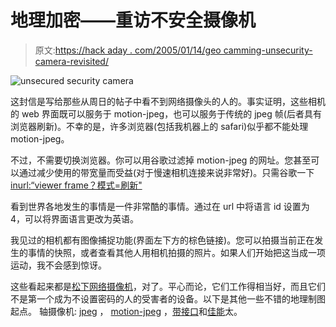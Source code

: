 # 地理加密——重访不安全摄像机

> 原文:[https://hack aday . com/2005/01/14/geo camming-unsecurity-camera-revisited/](https://hackaday.com/2005/01/14/geocamming-unsecurity-cameras-revisited/)

![unsecured security camera](img/badda8296cd4fd636e52767b120f20a2.png)

这封信是写给那些从周日的帖子中看不到网络摄像头的人的。事实证明，这些相机的 web 界面既可以服务于 motion-jpeg，也可以服务于传统的 jpeg 帧(后者具有浏览器刷新)。不幸的是，许多浏览器(包括我机器上的 safari)似乎都不能处理 motion-jpeg。

不过，不需要切换浏览器。你可以用谷歌过滤掉 motion-jpeg 的网址。您甚至可以通过减少使用的带宽量而受益(对于慢速相机连接来说非常好)。只需谷歌一下[inurl:“viewer frame？模式=刷新"](http://www.google.com/search?q=inurl:%22ViewerFrame%3FMode%3DRefresh%22)

看到世界各地发生的事情是一件非常酷的事情。通过在 url 中将语言 id 设置为 4，可以将界面语言更改为英语。

我见过的相机都有图像捕捉功能(界面左下方的棕色链接)。您可以拍摄当前正在发生的事情的快照，或者查看其他人用相机拍摄的照片。如果人们开始把这当成一项运动，我不会感到惊讶。

这些看起来都是[松下网络摄像机](http://www2.panasonic.com/webapp/wcs/stores/servlet/NetworkCamerasOverview?storeId=11251&catalogId=11005&langId=-1&catGroupId=11082)，对了。平心而论，它们工作得相当好，而且它们不是第一个成为不设置密码的人的受害者的设备。以下是其他一些不错的地理制图起点。
轴摄像机: [jpeg](http://www.google.com/search?q=inurl:%22axis-cgi/jpg%22) ， [motion-jpeg](http://www.google.com/search?q=inurl:%22axis-cgi/mjpg%22) ，[带接口](http://www.google.com/search?hl=en&q=inurl%3A%22view%2Findex.shtml%22)和[佳能](http://www.google.com/search?q=liveapplet)太。